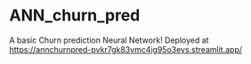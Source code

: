 # ANN_churn_pred

A basic Churn prediction Neural Network!
Deployed at https://annchurnpred-pvkr7gk83vmc4ig95o3eys.streamlit.app/
